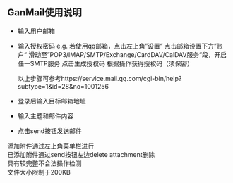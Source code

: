 ## GanMail使用说明

- 输入用户邮箱

- 输入授权密码
   e.g. 
   若使用qq邮箱，点击左上角”设置“
   点击邮箱设置下方”账户“
   滑动至”POP3/IMAP/SMTP/Exchange/CardDAV/CalDAV服务“段，开启任一SMTP服务
   点击生成授权码
   根据操作获得授权码（须保密）

   以上步骤可参考https://service.mail.qq.com/cgi-bin/help?subtype=1&id=28&no=1001256

- 登录后输入目标邮箱地址

- 输入主题和邮件内容

- 点击send按钮发送邮件

添加附件通过左上角菜单栏进行  
已添加附件通过send按钮左边delete attachment删除  
具有较完整不合法操作检测  
文件大小限制于200KB

